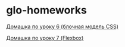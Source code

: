# glo-homeworks
<a href="https://i-kasparova.github.io/glo-homeworks/l06%20%D0%B1%D0%BB%D0%BE%D1%87%D0%BD%D0%B0%D1%8F%20%D0%BC%D0%BE%D0%B4%D0%B5%D0%BB%D1%8C%20CSS/">Домашка по уроку 6 (блочная модель CSS)</a>

<a href="https://i-kasparova.github.io/glo-homeworks/l07%20flexbox/">Домашка по уроку 7 (Flexbox)</a>
